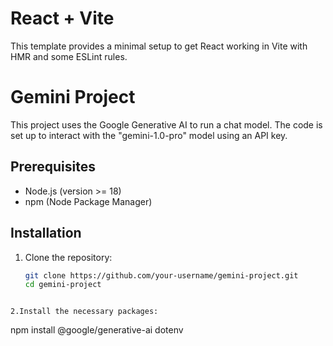 # React + Vite

This template provides a minimal setup to get React working in Vite with HMR and some ESLint rules.

# Gemini Project

This project uses the Google Generative AI to run a chat model. The code is set up to interact with the "gemini-1.0-pro" model using an API key.

## Prerequisites

- Node.js (version >= 18)
- npm (Node Package Manager)

## Installation

1. Clone the repository:

   ```bash
   git clone https://github.com/your-username/gemini-project.git
   cd gemini-project
```

2.Install the necessary packages:
```
npm install @google/generative-ai dotenv
```
